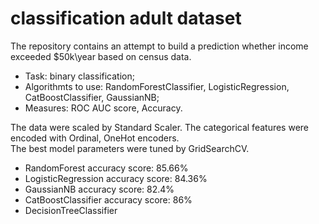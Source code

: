# classification adult dataset

The repository contains an attempt to build a prediction whether income exceeded $50k\year based on census data.
<ul>
  <li>Task: binary classification;</li>
  <li>Algorithmts to use: RandomForestClassifier, LogisticRegression, CatBoostClassifier, GaussianNB;</li>
  <li>Measures: ROC AUC score, Accuracy.</li>
</ul>

The data were scaled by Standard Scaler. The categorical features were encoded with Ordinal, OneHot encoders.\
The best model parameters were tuned by GridSearchCV.

<ul>
    <li>RandomForest accuracy score: 85.66%</li>
    <li>LogisticRegression accuracy score: 84.36%</li>
    <li>GaussianNB accuracy score: 82.4%</li>
    <li>CatBoostClassifier accuracy score: 86%</li>
    <li>DecisionTreeClassifier</li>
</ul>
